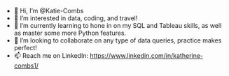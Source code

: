 - 👋 Hi, I’m @Katie-Combs
- 👀 I’m interested in data, coding, and travel!
- 🌱 I’m currently learning to hone in on my SQL and Tableau skills, as well as master some more Python features.
- 💞️ I’m looking to collaborate on any type of data queries, practice makes perfect!
- 📫 Reach me on LinkedIn: https://www.linkedin.com/in/katherine-combs1/

<!---
Katie-Combs/Katie-Combs is a ✨ special ✨ repository because its `README.md` (this file) appears on your GitHub profile.
You can click the Preview link to take a look at your changes.
--->
